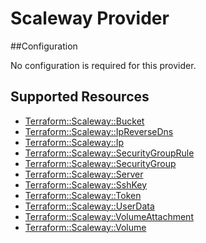 # Scaleway Provider

##Configuration

No configuration is required for this provider.

## Supported Resources

* [Terraform::Scaleway::Bucket](docs/providers/scaleway/Bucket.md)
* [Terraform::Scaleway::IpReverseDns](docs/providers/scaleway/IpReverseDns.md)
* [Terraform::Scaleway::Ip](docs/providers/scaleway/Ip.md)
* [Terraform::Scaleway::SecurityGroupRule](docs/providers/scaleway/SecurityGroupRule.md)
* [Terraform::Scaleway::SecurityGroup](docs/providers/scaleway/SecurityGroup.md)
* [Terraform::Scaleway::Server](docs/providers/scaleway/Server.md)
* [Terraform::Scaleway::SshKey](docs/providers/scaleway/SshKey.md)
* [Terraform::Scaleway::Token](docs/providers/scaleway/Token.md)
* [Terraform::Scaleway::UserData](docs/providers/scaleway/UserData.md)
* [Terraform::Scaleway::VolumeAttachment](docs/providers/scaleway/VolumeAttachment.md)
* [Terraform::Scaleway::Volume](docs/providers/scaleway/Volume.md)